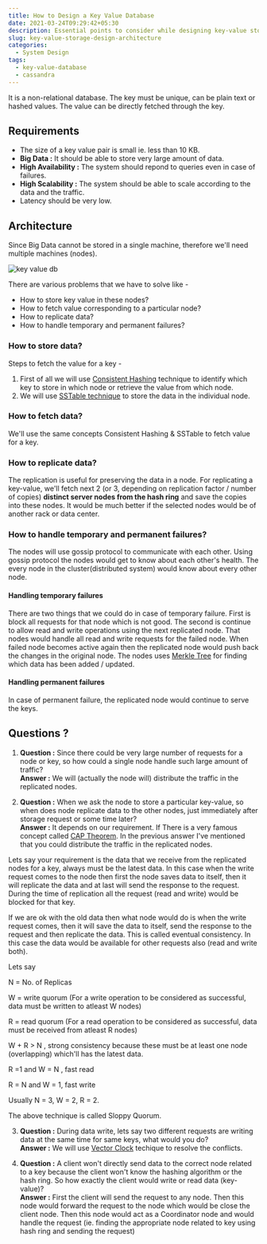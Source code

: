 ```yaml
---
title: How to Design a Key Value Database
date: 2021-03-24T09:29:42+05:30
description: Essential points to consider while designing key-value storage or database.
slug: key-value-storage-design-architecture
categories:
  - System Design
tags:
  - key-value-database
  - cassandra
---
```


It is a non-relational database. The key must be unique, can be plain text or hashed values. The value can be directly fetched through the key.

## Requirements

* The size of a key value pair is small ie. less than 10 KB.
* **Big Data :** It should be able to store very large amount of data.
* **High Availability :** The system should repond to queries even in case of failures.
* **High Scalability :** The system should be able to scale according to the data and the traffic.
* Latency should be very low.

## Architecture

Since Big Data cannot be stored in a single machine, therefore we'll need multiple machines (nodes).

![key value db](https://csetutorials.com/wp-content/uploads/2024/03/key-value-db.png)

There are various problems that we have to solve like -

* How to store key value in these nodes?
* How to fetch value corresponding to a particular node?
* How to replicate data?
* How to handle temporary and permanent failures?

### How to store data?

Steps to fetch the value for a key -

1. First of all we will use [Consistent Hashing](/consistent-hashing-design-techniques.html) technique to identify which key to store in which node or retrieve the value from which node.
2. We will use [SSTable technique](/sstable-architecture) to store the data in the individual node.

### How to fetch data?

We'll use the same concepts Consistent Hashing & SSTable to fetch value for a key.

### How to replicate data?
The replication is useful for preserving the data in a node. For replicating a key-value, we'll fetch next 2 (or 3, depending on replication factor / number of copies) **distinct server nodes from the hash ring** and save the copies into these nodes. It would be much better if the selected nodes would be of another rack or data center.

### How to handle temporary and permanent failures?

The nodes will use gossip protocol to communicate with each other. Using gossip protocol the nodes would get to know about each other's health. The every node in the cluster(distributed system) would know about every other node.

#### Handling temporary failures

There are two things that we could do in case of temporary failure. First is block all requests for that node which is not good. The second is continue to allow read and write operations using the next replicated node. That nodes would handle all read and write requests for the failed node. When failed node becomes active again then the replicated node would push back the changes in the original node. The nodes uses [Merkle Tree](https://en.wikipedia.org/wiki/Merkle_tree) for finding which data has been added / updated.

#### Handling permanent failures

In case of permanent failure, the replicated node would continue to serve the keys.

## Questions ?
1. **Question :** Since there could be very large number of requests for a node or key, so how could a single node handle such large amount of traffic?  
**Answer :** We will (actually the node will) distribute the traffic in the replicated nodes.

2. **Question :** When we ask the node to store a particular key-value, so when does node replicate data to the other nodes, just immediately after storage request or some time later?  
**Answer :** It depends on our requirement. If There is a very famous concept called [CAP Theorem](https://ashishdoneriya.github.io/cap-theorem.html). In the previous answer I've mentioned that you could distribute the traffic in the replicated nodes.

Lets say your requirement is the data that we receive from the replicated nodes for a key, always must be the latest data. In this case when the write request comes to the node then first the node saves data to itself, then it will replicate the data and at last will send the response to the request. During the time of replication all the request (read and write) would be blocked for that key.

If we are ok with the old data then what node would do is when the write request comes, then it will save the data to itself, send the response to the request and then replicate the data. This is called eventual consistency. In this case the data would be available for other requests also (read and write both).

Lets say

N = No. of Replicas

W = write quorum (For a write operation to be considered as successful, data must be written to atleast W nodes)

R = read quorum (For a read operation to be considered as successful, data must be received from atleast R nodes)

W + R > N , strong consistency because these must be at least one node (overlapping) which'll has the latest data.

R =1 and W = N , fast read

R = N and W = 1, fast write

Usually N = 3, W = 2, R = 2.

The above technique is called Sloppy Quorum.

3. **Question :** During data write, lets say two different requests are writing data at the same time for same keys, what   would you do?  
**Answer :** We will use [Vector Clock](https://en.wikipedia.org/wiki/Vector_clock) techique to resolve the conflicts.

4. **Question :** A client won't directly send data to the correct node related to a key because the client won't know the hashing algorithm or the hash ring. So how exactly the client would write or read data (key-value)?  
**Answer :**  First the client will send the request to any node. Then this node would forward the request to the node which would be close the client node. Then this node would act as a Coordinator node and would handle the request (ie. finding the appropriate node related to key using hash ring and sending the request)